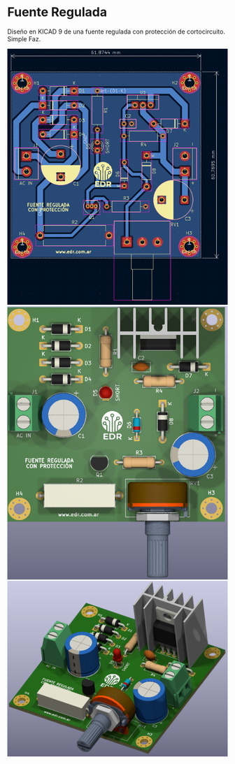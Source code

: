 # Fuente Regulada

Diseño en KICAD 9 de una fuente regulada con protección de cortocircuito. Simple Faz.

![image](1_FuenteRegulada.png) 
![image](2_FuenteRegulada.png) 
![image](3_FuenteRegulada.png) 
